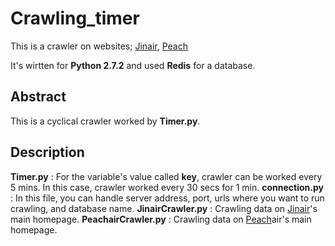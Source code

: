 # Crawling_timer

This is a crawler on websites; [Jinair](http://www.jinair.com/), [Peach](http://www.flypeach.com/pc/kr)

It's wirtten for **Python 2.7.2** and used **Redis** for a database.

Abstract
---
This is a cyclical crawler worked by **Timer.py**.

Description
---
**Timer.py** : For the variable's value called **key**, crawler can be worked every 5 mins. In this case, crawler worked every 30 secs for 1 min.
**connection.py** : In this file, you can handle server address, port, urls where you want to run crawling, and database name.
**JinairCrawler.py** : Crawling data on [Jinair](http://www.jinair.com/)'s main homepage.
**PeachairCrawler.py** : Crawling data on [Peach](http://www.flypeach.com/pc/kr)air's main homepage.
